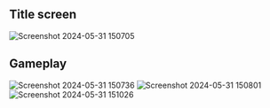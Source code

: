 ## Title screen
![Screenshot 2024-05-31 150705](https://github.com/user-attachments/assets/f9cd8bac-88c1-4c38-96f7-e4d7c032a1ba)

## Gameplay
![Screenshot 2024-05-31 150736](https://github.com/user-attachments/assets/c02adbb6-f547-4d2e-85d6-9eb84d9c224f)
![Screenshot 2024-05-31 150801](https://github.com/user-attachments/assets/7e488f6e-2e2f-4a27-959e-d3c90de982bc)
![Screenshot 2024-05-31 151026](https://github.com/user-attachments/assets/5310f1fd-e47b-4a00-8443-0347a8c577a8)
